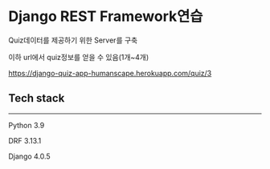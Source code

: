 # Django REST Framework연습

Quiz데이터를 제공하기 위한 Server를 구축 

이하 url에서 quiz정보를 얻을 수 있음(1개~4개)

https://django-quiz-app-humanscape.herokuapp.com/quiz/3

## Tech stack
---
Python 3.9

DRF 3.13.1

Django 4.0.5
